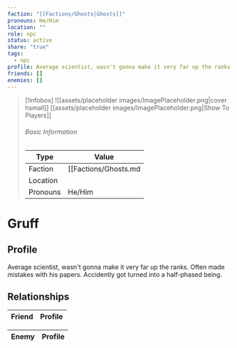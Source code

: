 ```yaml
---
faction: "[[Factions/Ghosts|Ghosts]]"
pronouns: He/Him
location: ""
role: npc
status: active
share: "true"
tags:
  - npc
profile: Average scientist, wasn't gonna make it very far up the ranks. Often made mistakes with his papers. Accidently got turned into a half-phased being.
friends: []
enemies: []
---
```




> [!infobox]
> ![[assets/placeholder images/ImagePlaceholder.png|cover hsmall]]
> [[assets/placeholder images/ImagePlaceholder.png|Show To Players]]
> ###### Basic Information
> Type |  Value |
> ---|---|
> Faction | [[Factions/Ghosts.md|Ghosts]] |
> Location |  |
> Pronouns | He/Him |

# Gruff
## Profile
Average scientist, wasn't gonna make it very far up the ranks. Often made mistakes with his papers. Accidently got turned into a half-phased being.


## Relationships

| Friend | Profile |
| ------ | ------- |


| Enemy | Profile |
| ----- | ------- |




